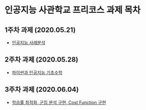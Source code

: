 # 인공지능 사관학교 프리코스 과제 목차

## 1주차 과제 (2020.05.21)
  - [인공지능 사례분석](https://github.com/ChoHyunjoong/ChoHJ/blob/master/1%EC%A3%BC%EC%B0%A8%20%EA%B3%BC%EC%A0%9C.ipynb)
  
## 2주차 과제 (2020.05.28)
  - [파이썬과 인공지능 기초수학](https://github.com/ChoHyunjoong/ChoHJ/blob/master/2%EC%A3%BC%EC%B0%A8%EA%B3%BC%EC%A0%9C.ipynb)

## 3주차 과제 (2020.06.04)
  - [학습률 최적화, 군집 분석 구현, Cost Function 구현](https://github.com/ChoHyunjoong/ChoHJ/blob/master/3%EC%A3%BC%EC%B0%A8_%EA%B3%BC%EC%A0%9C.ipynb)
